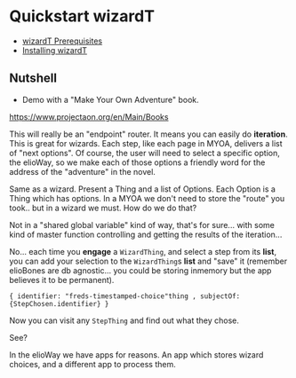 # Quickstart wizardT

- [wizardT Prerequisites](/ribs/wizardT/prerequisites.html)
- [Installing wizardT](/ribs/wizardT/installing.html)

## Nutshell

- Demo with a "Make Your Own Adventure" book.

<https://www.projectaon.org/en/Main/Books>

This will really be an "endpoint" router. It means you can easily do **iteration**. This is great for wizards. Each step, like each page in MYOA, delivers a list of "next options". Of course, the user will need to select a specific option, the elioWay, so we make each of those options a friendly word for the address of the "adventure" in the novel.

Same as a wizard. Present a Thing and a list of Options. Each Option is a Thing which has options. In a MYOA we don't need to store the "route" you took.. but in a wizard we must. How do we do that?

Not in a "shared global variable" kind of way, that's for sure... with some kind of master function controlling and getting the results of the iteration...

No... each time you **engage** a `WizardThing`, and select a step from its **list**, you can add your selection to the `WizardThing`s **list** and "save" it (remember elioBones are db agnostic... you could be storing inmemory but the app believes it to be permanent).

```
{ identifier: "freds-timestamped-choice"thing , subjectOf: {StepChosen.identifier} }
```

Now you can visit any `StepThing` and find out what they chose.

See?

In the elioWay we have apps for reasons. An app which stores wizard choices, and a different app to process them.
